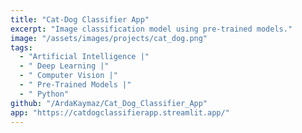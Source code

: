 ```yaml
---
title: "Cat-Dog Classifier App"
excerpt: "Image classification model using pre-trained models."
image: "/assets/images/projects/cat_dog.png"
tags:
  - "Artificial Intelligence |"
  - " Deep Learning |"
  - " Computer Vision |"
  - " Pre-Trained Models |"
  - " Python"
github: "/ArdaKaymaz/Cat_Dog_Classifier_App"
app: "https://catdogclassifierapp.streamlit.app/"
---
```

